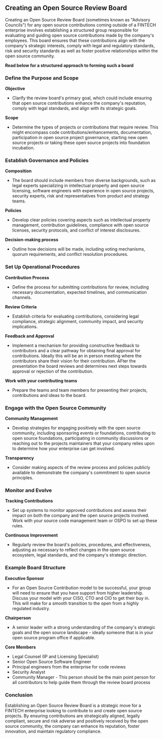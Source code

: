 ## Creating an Open Source Review Board

Creating an Open Source Review Board (sometimes known as "Advisory Councils") for any open source contributions coming outside of a FINTECH enterprise involves establishing a structured group responsible for evaluating and guiding open source contributions made by the company's employees. This board ensures that these contributions align with the company's strategic interests, comply with legal and regulatory standards, risk and security standards as well as foster positive relationships within the open source community. 

**Read below for a structured approach to forming such a board**

### Define the Purpose and Scope

**Objective**
- Clarify the review board's primary goal, which could include ensuring that open source contributions enhance the company's reputation, comply with legal standards, and align with its strategic goals. 

**Scope**
- Determine the types of projects or contributions that require review. This might encompass code contributions/enhancements, documentation, participation in open source project governance, starting new open source projects or taking these open source projects into foundation incubation.

### Establish Governance and Policies 

**Composition** 
- The board should include members from diverse backgrounds, such as legal experts specializing in intellectual property and open source licensing, software engineers with experience in open source projects, security experts, risk and representatives from product and strategy teams. 

**Policies** 
- Develop clear policies covering aspects such as intellectual property management, contribution guidelines, compliance with open source licenses, security protocols, and conflict of interest disclosures.

**Decision-making process** 
- Outline how decisions will be made, including voting mechanisms, quorum requirements, and conflict resolution procedures.

### Set Up Operational Procedures 

**Contribution Process** 
- Define the process for submitting contributions for review, including necessary documentation, expected timelines, and communication channels. 

**Review Criteria** 
- Establish criteria for evaluating contributions, considering legal compliance, strategic alignment, community impact, and security implications. 

**Feedback and Approval** 
- Implement a mechanism for providing constructive feedback to contributors and a clear pathway for obtaining final approval for contributions. Ideally this will be an in person meeting where the contributors share their vision for their contribution.  AFter the presentation the board reviews and determines next steps towards approval or rejection of the contribution.  

**Work with your contributing teams** 
- Prepare the teams and team members for presenting their projects, contributions and ideas to the board.


### Engage with the Open Source Community 

**Community Management**
- Develop strategies for engaging positively with the open source community, including sponsoring events or foundations, contributing to open source foundations, participating in community discussions or reaching out to the projects maintainers that your company relies upon to determine how your enterprise can get involved. 
  
**Transparency** 
- Consider making aspects of the review process and policies publicly available to demonstrate the company's commitment to open source principles. 

### Monitor and Evolve 

**Tracking Contributions**
- Set up systems to monitor approved contributions and assess their impact on both the company and the open source projects involved. Work with your source code management team or OSPO to set up these rules. 

**Continuous Improvement** 
- Regularly review the board's policies, procedures, and effectiveness, adjusting as necessary to reflect changes in the open source ecosystem, legal standards, and the company's strategic direction.

### Example Board Structure 

**Executive Sponsor**
- For an Open Source Contribution model to be successful, your group will need to ensure that you have support from higher leadership.  Discuss your model with your CISO, CTO and CIO to get their buy in. This will make for a smooth transition to the open from a highly regulated industry.  

**Chairperson** 
- A senior leader with a strong understanding of the company's strategic goals and the open source landscape - ideally someone that is in your open source program office if applicable. 

**Core Members**
- Legal Counsel (IP and Licensing Specialist)
- Senior Open Source Software Engineer
- Principal engineers from the enterprise for code reviews 
- Security Analyst
- Community Manager - This person should be the main point person for all contributors to help guide them through the review board process

### Conclusion

Establishing an Open Source Review Board is a strategic move for a FINTECH enterprise looking to contribute to and create open source projects. By ensuring contributions are strategically aligned, legally compliant, secure and risk adverse and positively received by the open source community, the company can enhance its reputation, foster innovation, and maintain regulatory compliance.
